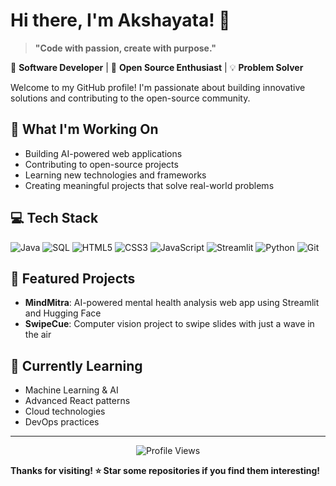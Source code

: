 # Hi there, I'm Akshayata! 👋

> **"Code with passion, create with purpose."**

🚀 **Software Developer** | 🌟 **Open Source Enthusiast** | 💡 **Problem Solver**

Welcome to my GitHub profile! I'm passionate about building innovative solutions and contributing to the open-source community.

## 🔭 What I'm Working On
- Building AI-powered web applications
- Contributing to open-source projects
- Learning new technologies and frameworks
- Creating meaningful projects that solve real-world problems

## 💻 Tech Stack
![Java](https://img.shields.io/badge/-Java-007396?style=flat-square&logo=java&logoColor=white)
![SQL](https://img.shields.io/badge/-SQL-4479A1?style=flat-square&logo=mysql&logoColor=white)
![HTML5](https://img.shields.io/badge/-HTML5-E34F26?style=flat-square&logo=html5&logoColor=white)
![CSS3](https://img.shields.io/badge/-CSS3-1572B6?style=flat-square&logo=css3&logoColor=white)
![JavaScript](https://img.shields.io/badge/-JavaScript-F7DF1E?style=flat-square&logo=javascript&logoColor=black)
![Streamlit](https://img.shields.io/badge/-Streamlit-FF4B4B?style=flat-square&logo=streamlit&logoColor=white)
![Python](https://img.shields.io/badge/-Python-3776AB?style=flat-square&logo=python&logoColor=white)
![Git](https://img.shields.io/badge/-Git-F05032?style=flat-square&logo=git&logoColor=white)



## 🌟 Featured Projects
- **MindMitra**: AI-powered mental health analysis web app using Streamlit and Hugging Face
- **SwipeCue**: Computer vision project to swipe slides with just a wave in the air


## 🌱 Currently Learning
- Machine Learning & AI
- Advanced React patterns
- Cloud technologies
- DevOps practices

---

<div align="center">
  <img src="https://komarev.com/ghpvc/?username=Akshayata101&color=blueviolet&style=flat-square&label=Profile+Views" alt="Profile Views" />
</div>

**Thanks for visiting! ⭐ Star some repositories if you find them interesting!**
